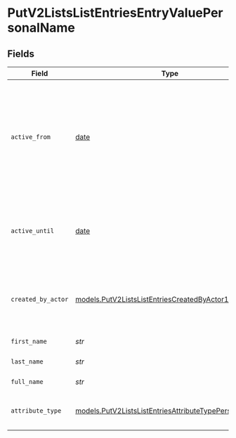 # PutV2ListsListEntriesEntryValuePersonalName


## Fields

| Field                                                                                                                       | Type                                                                                                                        | Required                                                                                                                    | Description                                                                                                                 | Example                                                                                                                     |
| --------------------------------------------------------------------------------------------------------------------------- | --------------------------------------------------------------------------------------------------------------------------- | --------------------------------------------------------------------------------------------------------------------------- | --------------------------------------------------------------------------------------------------------------------------- | --------------------------------------------------------------------------------------------------------------------------- |
| `active_from`                                                                                                               | [date](https://docs.python.org/3/library/datetime.html#date-objects)                                                        | :heavy_check_mark:                                                                                                          | The point in time at which this value was made "active". `active_from` can be considered roughly analogous to `created_at`. | 2023-01-01T15:00:00.000000000Z                                                                                              |
| `active_until`                                                                                                              | [date](https://docs.python.org/3/library/datetime.html#date-objects)                                                        | :heavy_check_mark:                                                                                                          | The point in time at which this value was deactivated. If `null`, the value is active.                                      | 2023-01-01T15:00:00.000000000Z                                                                                              |
| `created_by_actor`                                                                                                          | [models.PutV2ListsListEntriesCreatedByActor11](../models/putv2listslistentriescreatedbyactor11.md)                          | :heavy_check_mark:                                                                                                          | The actor that created this value.                                                                                          | {<br/>"type": "workspace-member",<br/>"id": "50cf242c-7fa3-4cad-87d0-75b1af71c57b"<br/>}                                    |
| `first_name`                                                                                                                | *str*                                                                                                                       | :heavy_check_mark:                                                                                                          | The first name.                                                                                                             | Ada                                                                                                                         |
| `last_name`                                                                                                                 | *str*                                                                                                                       | :heavy_check_mark:                                                                                                          | The last name.                                                                                                              | Lovelace                                                                                                                    |
| `full_name`                                                                                                                 | *str*                                                                                                                       | :heavy_check_mark:                                                                                                          | The full name.                                                                                                              | Ada Lovelace                                                                                                                |
| `attribute_type`                                                                                                            | [models.PutV2ListsListEntriesAttributeTypePersonalName](../models/putv2listslistentriesattributetypepersonalname.md)        | :heavy_check_mark:                                                                                                          | The attribute type of the value.                                                                                            | personal-name                                                                                                               |